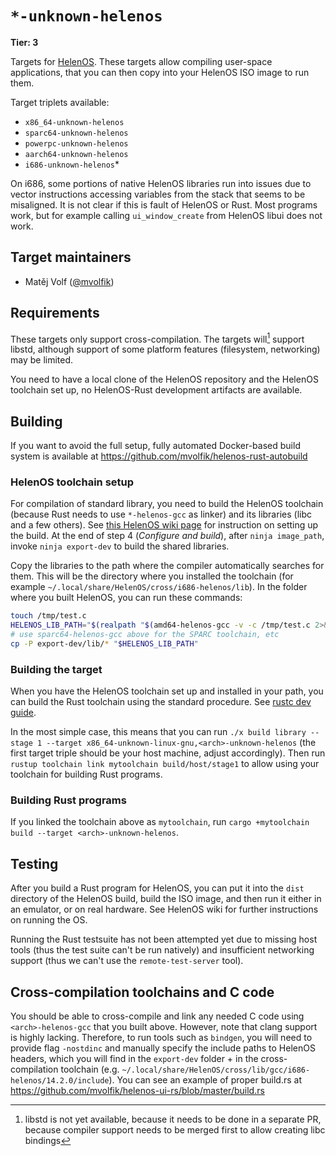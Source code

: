 # `*-unknown-helenos`

**Tier: 3**

Targets for [HelenOS](https://www.helenos.org).
These targets allow compiling user-space applications, that you can then copy into your HelenOS ISO image to run them.

Target triplets available:

- `x86_64-unknown-helenos`
- `sparc64-unknown-helenos`
- `powerpc-unknown-helenos`
- `aarch64-unknown-helenos`
- `i686-unknown-helenos`*


On i686, some portions of native HelenOS libraries run into issues due to vector instructions accessing variables from the stack that seems
to be misaligned. It is not clear if this is fault of HelenOS or Rust. Most programs work, but for example calling `ui_window_create` from HelenOS
libui does not work.

## Target maintainers

- Matěj Volf ([@mvolfik](https://github.com/mvolfik))

## Requirements

These targets only support cross-compilation. The targets will[^helenos-libstd-pending] support libstd, although support of some platform features (filesystem, networking) may be limited.

You need to have a local clone of the HelenOS repository and the HelenOS toolchain set up, no HelenOS-Rust development artifacts are available.

[^helenos-libstd-pending]: libstd is not yet available, because it needs to be done in a separate PR, because compiler support needs to be merged first to allow creating libc bindings

## Building

If you want to avoid the full setup, fully automated Docker-based build system is available at https://github.com/mvolfik/helenos-rust-autobuild

### HelenOS toolchain setup

For compilation of standard library, you need to build the HelenOS toolchain (because Rust needs to use `*-helenos-gcc` as linker) and its libraries (libc and a few others). See [this HelenOS wiki page](https://www.helenos.org/wiki/UsersGuide/CompilingFromSource#a2.Buildasupportedcross-compiler) for instruction on setting up the build. At the end of step 4 (_Configure and build_), after `ninja image_path`, invoke `ninja export-dev` to build the shared libraries.

Copy the libraries to the path where the compiler automatically searches for them. This will be the directory where you installed the toolchain (for example `~/.local/share/HelenOS/cross/i686-helenos/lib`). In the folder where you built HelenOS, you can run these commands:

```sh
touch /tmp/test.c
HELENOS_LIB_PATH="$(realpath "$(amd64-helenos-gcc -v -c /tmp/test.c 2>&1 | grep LIBRARY_PATH | cut -d= -f2 | cut -d: -f2)")"
# use sparc64-helenos-gcc above for the SPARC toolchain, etc
cp -P export-dev/lib/* "$HELENOS_LIB_PATH"
```

### Building the target

When you have the HelenOS toolchain set up and installed in your path, you can build the Rust toolchain using the standard procedure. See [rustc dev guide](https://rustc-dev-guide.rust-lang.org/building/how-to-build-and-run.html).

In the most simple case, this means that you can run `./x build library --stage 1 --target x86_64-unknown-linux-gnu,<arch>-unknown-helenos` (the first target triple should be your host machine, adjust accordingly). Then run `rustup toolchain link mytoolchain build/host/stage1` to allow using your toolchain for building Rust programs.

### Building Rust programs

If you linked the toolchain above as `mytoolchain`, run `cargo +mytoolchain build --target <arch>-unknown-helenos`.

## Testing

After you build a Rust program for HelenOS, you can put it into the `dist` directory of the HelenOS build, build the ISO image, and then run it either in an emulator, or on real hardware. See HelenOS wiki for further instructions on running the OS.

Running the Rust testsuite has not been attempted yet due to missing host tools (thus the test suite can't be run natively) and insufficient networking support (thus we can't use the `remote-test-server` tool).

## Cross-compilation toolchains and C code

You should be able to cross-compile and link any needed C code using `<arch>-helenos-gcc` that you built above. However, note that clang support is highly lacking. Therefore, to run tools such as `bindgen`, you will need to provide flag `-nostdinc` and manually specify the include paths to HelenOS headers, which you will find in the `export-dev` folder + in the cross-compilation toolchain (e.g. `~/.local/share/HelenOS/cross/lib/gcc/i686-helenos/14.2.0/include`). You can see an example of proper build.rs at https://github.com/mvolfik/helenos-ui-rs/blob/master/build.rs
